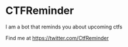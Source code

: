# CTFReminder

I am a bot that reminds you about upcoming ctfs

Find me at https://twitter.com/CtfReminder
